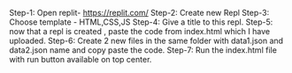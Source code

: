 Step-1: Open replit- https://replit.com/
Step-2: Create new Repl 
Step-3: Choose template - HTML,CSS,JS
Step-4: Give a title to this repl.
Step-5: now that a repl is created , paste the code from index.html which I have uploaded.
Step-6: Create 2 new files in the same folder with data1.json and data2.json name and copy paste the code.
Step-7: Run the index.html file with run button available on top center.
